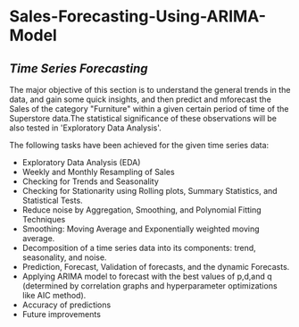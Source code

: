# **Sales-Forecasting-Using-ARIMA-Model**

## _Time Series Forecasting_
The major objective of this section is to understand the general trends in the data, and gain some quick insights, and then predict and mforecast the Sales of the category "Furniture" within a given certain period of time of the  Superstore data.The statistical significance of these observations will be also tested in 'Exploratory Data Analysis'. 

The following tasks have been achieved for the given time series data:
* Exploratory Data Analysis (EDA)
* Weekly and Monthly Resampling of Sales 
* Checking for Trends and Seasonality
* Checking for Stationarity using Rolling plots, Summary Statistics, and Statistical Tests.
* Reduce noise by Aggregation, Smoothing, and Polynomial Fitting Techniques
* Smoothing: Moving Average and Exponentially weighted moving average.
* Decomposition of a time series data into its components: trend, seasonality, and noise.
* Prediction, Forecast, Validation of forecasts, and  the dynamic Forecasts.
* Applying ARIMA model to forecast with the best values of p,d,and q (determined by correlation graphs and hyperparameter  optimizations like AIC method).
* Accuracy of predictions
* Future improvements
